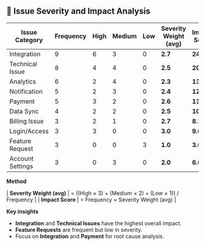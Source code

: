 ## 🧮 Issue Severity and Impact Analysis

| Issue Category   | Frequency | High | Medium | Low | Severity Weight (avg) | Impact Score |
|------------------|------------|------|---------|-----|-----------------------|--------------|
| Integration       | 9 | 6 | 3 | 0 | **2.7** | **24.3** |
| Technical Issue   | 8 | 4 | 4 | 0 | **2.5** | **20.0** |
| Analytics         | 6 | 2 | 4 | 0 | **2.3** | **13.8** |
| Notification      | 5 | 2 | 3 | 0 | **2.4** | **12.0** |
| Payment           | 5 | 3 | 2 | 0 | **2.6** | **13.0** |
| Data Sync         | 4 | 2 | 2 | 0 | **2.5** | **10.0** |
| Billing Issue     | 3 | 2 | 1 | 0 | **2.7** | **8.1** |
| Login/Access      | 3 | 3 | 0 | 0 | **3.0** | **9.0** |
| Feature Request   | 3 | 0 | 0 | 3 | **1.0** | **3.0** |
| Account Settings  | 3 | 0 | 3 | 0 | **2.0** | **6.0** |

**Method**


| **Severity Weight (avg)** | = ((High × 3) + (Medium × 2) + (Low × 1)) / Frequency |
| **Impact Score** | = Frequency × Severity Weight (avg) |

**Key insights**

- **Integration** and **Technical Issues** have the highest overall impact.  
- **Feature Requests** are frequent but low in severity.  
- Focus on **Integration** and **Payment** for root cause analysis.

